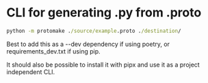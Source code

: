 # CLI for generating .py from .proto

```cmd
python -m protomake ./source/example.proto ./destination/
```

Best to add this as a --dev dependency if using poetry, or requirements_dev.txt if using pip.

It should also be possible to install it with pipx and use it as a project independent CLI.
